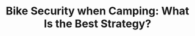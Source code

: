 ---
layout: community
category: community
title: "Bike Security when Camping: What Is the Best Strategy?"
description: "What are people doing  for overnight bike security when camping?  Got the Vodafone light/bike alarm. Amazing bit of kit, even sends distress message if you fall off. I use the Hiplock zip ties and put one through each wheel and around the frame then I use a strap off my seatpack and clip that round the bike and a tent peg. "
isTopLevel: false
isSingleLevel: false
isArticle: false
datePublished: 2022-06-19 15:57:00 +0300
dateModified: 2022-06-19 15:57:00 +0300
published: false
---